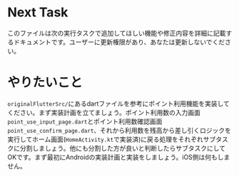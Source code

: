 # Next Task
このファイルは次の実行タスクで追加してほしい機能や修正内容を詳細に記載するドキュメントです。ユーザーに更新権限があり、あなたは更新しないでください。

# やりたいこと
`originalFlutterSrc/`にあるdartファイルを参考にポイント利用機能を実装してください。まず実装計画を立てましょう。ポイント利用数の入力画面`point_use_input_page.dart`とポイント利用数確認画面`point_use_confirm_page.dart`、それから利用数を残高から差し引くロジックを実行してホーム画面(`HomeActivity.kt`で実装済)に戻る処理をそれぞれサブタスクに分割しましょう。他にも分割した方が良いと判断したらサブタスクにしてOKです。まず最初にAndroidの実装計画と実装をしましょう。iOS側は何もしません。